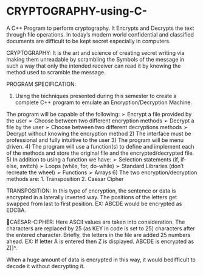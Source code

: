 # CRYPTOGRAPHY-using-C-
A C++ Program to perform cryptography. It Encrypts and Decrypts the text through file operations. 
In today’s modern world confidential and classified documents are difficult to be kept secret especially in computers.

CRYPTOGRAPHY: It is the art and science of creating secret writing via making them unreadable by scrambling the Symbols of the message 
in such a way that only the intended receiver can read it by knowing the method used to scramble the message.

PROGRAM SPECIFICATION:
1) Using the techniques presented during this semester to create a complete C++ program to emulate an Encryption/Decryption Machine.

The program will be capable of the following:
    ➢ Encrypt a file provided by the user
    ➢ Choose between two different encryption methods
    ➢ Decrypt a file by the user
    ➢ Choose between two different decryptions methods
    ➢ Decrypt without knowing the encryption method
2) The interface must be professional and fully intuitive to the user
3) The program will be menu driven.
4) The program will use a function(s) to define and implement each of the methods and store the original file and the encrypted/decrypted file.
5) In addition to using a function we have:
    ➢ Selection statements (if, if-else, switch)
    ➢ Loops (while, for, do-while)
    ➢ Standard Libraries (don’t recreate the wheel)
    ➢ Functions
    ➢ Arrays
6) The two encryption/decryption methods are:
    1. Transposition
    2. Caesar Cipher

TRANSPOSITION:
In this type of encryption, the sentence or data is encrypted in a laterally inverted way.
The positions of the letters get swapped from last to first position.
EX: ABCDE would be encrypted as EDCBA.

CAESAR-CIPHER:
Here ASCII values are taken into consideration. 
The characters are replaced by 25 (as KEY in code is set to 25) characters after the entered character.
Briefly, the letters in the file are added 25 numbers ahead.
EX: If letter A is entered then Z is displayed.
ABCDE is encrypted as Z[\]^.

When a huge amount of data is encrypted in this way, it would bedifficult to decode it without decrypting it.
